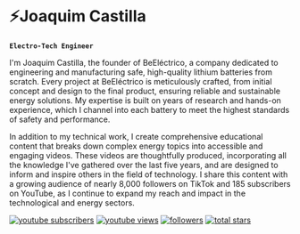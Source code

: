 # ⚡Joaquim Castilla

**`Electro-Tech Engineer`**

I'm Joaquim Castilla, the founder of BeEléctrico, a company dedicated to engineering and manufacturing safe, high-quality lithium batteries from scratch. Every project at BeEléctrico is meticulously crafted, from initial concept and design to the final product, ensuring reliable and sustainable energy solutions. My expertise is built on years of research and hands-on experience, which I channel into each battery to meet the highest standards of safety and performance.

In addition to my technical work, I create comprehensive educational content that breaks down complex energy topics into accessible and engaging videos. These videos are thoughtfully produced, incorporating all the knowledge I've gathered over the last five years, and are designed to inform and inspire others in the field of technology. I share this content with a growing audience of nearly 8,000 followers on TikTok and 185 subscribers on YouTube, as I continue to expand my reach and impact in the technological and energy sectors.

<p align="left">
      <a href="https://www.youtube.com/beelectrico">
         <img alt="youtube subscribers" title="Subscribe to my YouTube channel" src="https://custom-icon-badges.demolab.com/youtube/channel/subscribers/UCdOpugynTM2avPSjIAsRIDQ?color=%23E05D44&label=SUBSCRIBE&logo=video&logoColor=white&style=for-the-badge&labelColor=CE4630"/></a> 
      <a href="https://www.youtube.com/c/beelectrico">
         <img alt="youtube views" title="YouTube views" src="https://custom-icon-badges.demolab.com/youtube/channel/views/UCdOpugynTM2avPSjIAsRIDQ?color=%23E1AD0E&logo=eye&logoColor=white&style=for-the-badge&labelColor=C79600"/></a> 
      <a href="https://github.com/JoaquimCastillaIzquierdo?tab=followers">
         <img alt="followers" title="Follow me on Github" src="https://custom-icon-badges.demolab.com/github/followers/JoaquimCastillaIzquierdo?color=236ad3&labelColor=1155ba&style=for-the-badge&logo=person-add&label=Follow&logoColor=white"/></a>
      <a href="https://github.com/JoaquimCastillaIzquierdo?tab=repositories&sort=stargazers">
         <img alt="total stars" title="Total stars on GitHub" src="https://custom-icon-badges.demolab.com/github/stars/JoaquimCastillaIzquierdo?color=55960c&style=for-the-badge&labelColor=488207&logo=star"/></a>
   </p>


<!--
**JoaquimCastillaIzquierdo/JoaquimCastillaIzquierdo** is a ✨ _special_ ✨ repository because its `README.md` (this file) appears on your GitHub profile.

Here are some ideas to get you started:

- 🔭 I’m currently working on ...
- 🌱 I’m currently learning ...
- 👯 I’m looking to collaborate on ...
- 🤔 I’m looking for help with ...
- 💬 Ask me about ...
- 📫 How to reach me: ...
- 😄 Pronouns: ...
- ⚡ Fun fact: ...
-->
